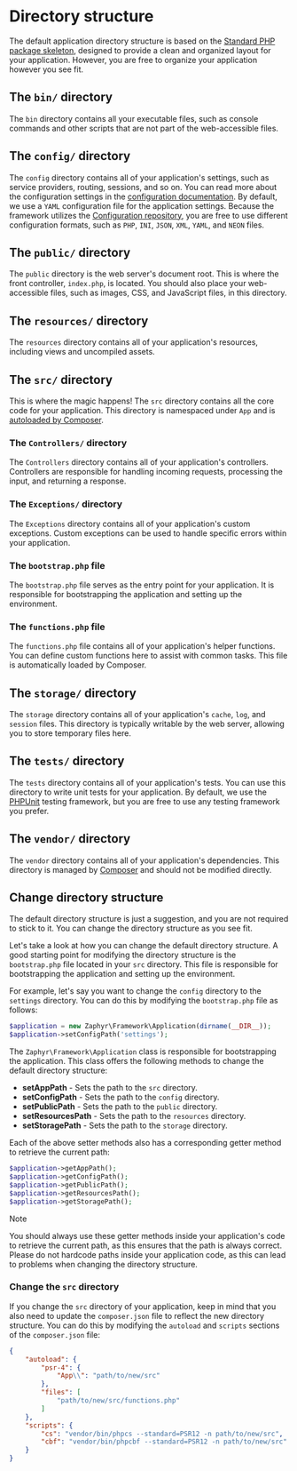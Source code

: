 # Directory structure

The default application directory structure is based on the [Standard PHP package skeleton](https://github.com/php-pds/skeleton),
designed to provide a clean and organized layout for your application. However, you are free to organize your
application however you see fit.

## The `bin/` directory

The `bin` directory contains all your executable files, such as console commands and other scripts that are not part of
the web-accessible files.
<!-- @todo add link to console commands documentation -->

## The `config/` directory

The `config` directory contains all of your application's settings, such as service providers, routing, sessions, and so
on. You can read more about the configuration settings in the [configuration documentation](/docs/framework/latest/configuration).
By default, we use a `YAML` configuration file for the application settings. Because the framework utilizes the
[Configuration repository](/docs/repositories/latest/config), you are free to use different configuration formats, such
as `PHP`, `INI`, `JSON`, `XML`, `YAML`, and `NEON` files.

## The `public/` directory

The `public` directory is the web server's document root. This is where the front controller, `index.php`, is located.
You should also place your web-accessible files, such as images, CSS, and JavaScript files, in this directory.

## The `resources/` directory

The `resources` directory contains all of your application's resources, including views and uncompiled assets.

## The `src/` directory

This is where the magic happens! The `src` directory contains all the core code for your application. This directory is
namespaced under `App` and is [autoloaded by Composer](https://getcomposer.org/doc/01-basic-usage.md#autoloading).

### The `Controllers/` directory

The `Controllers` directory contains all of your application's controllers. Controllers are responsible for handling
incoming requests, processing the input, and returning a response.
<!-- @todo add link to controllers documentation -->

### The `Exceptions/` directory

The `Exceptions` directory contains all of your application's custom exceptions. Custom exceptions can be used to handle
specific errors within your application.
<!-- @todo add link to exceptions documentation -->

### The `bootstrap.php` file

The `bootstrap.php` file serves as the entry point for your application. It is responsible for bootstrapping the
application and setting up the environment.

### The `functions.php` file

The `functions.php` file contains all of your application's helper functions. You can define custom functions here to
assist with common tasks. This file is automatically loaded by Composer.

## The `storage/` directory

The `storage` directory contains all of your application's `cache`, `log`, and `session` files. This directory is
typically writable by the web server, allowing you to store temporary files here.

## The `tests/` directory

The `tests` directory contains all of your application's tests. You can use this directory to write unit tests for your
application. By default, we use the [PHPUnit](https://phpunit.de/) testing framework, but you are free to use any
testing framework you prefer.
<!-- @todo add link to testing documentation -->

## The `vendor/` directory

The `vendor` directory contains all of your application's dependencies. This directory is managed by
[Composer](https://getcomposer.org/) and should not be modified directly.

## Change directory structure

The default directory structure is just a suggestion, and you are not required to stick to it. You can change the
directory structure as you see fit.

Let's take a look at how you can change the default directory structure. A good starting point for modifying the
directory structure is the `bootstrap.php` file located in your `src` directory. This file is responsible for
bootstrapping the application and setting up the environment.

For example, let's say you want to change the `config` directory to the `settings` directory. You can do this by
modifying the `bootstrap.php` file as follows:

```php
$application = new Zaphyr\Framework\Application(dirname(__DIR__));
$application->setConfigPath('settings');
```

The `Zaphyr\Framework\Application` class is responsible for bootstrapping the application. This class offers the
following methods to change the default directory structure:

- **setAppPath** - Sets the path to the `src` directory.
- **setConfigPath** - Sets the path to the `config` directory.
- **setPublicPath** - Sets the path to the `public` directory.
- **setResourcesPath** - Sets the path to the `resources` directory.
- **setStoragePath** - Sets the path to the `storage` directory.

Each of the above setter methods also has a corresponding getter method to retrieve the current path:

```php
$application->getAppPath();
$application->getConfigPath();
$application->getPublicPath();
$application->getResourcesPath();
$application->getStoragePath();
```

> [!NOTE]
> You should always use these getter methods inside your application's code to retrieve the current path, as this
> ensures that the path is always correct. Please do not hardcode paths inside your application code, as this can lead
> to problems when changing the directory structure.

### Change the `src` directory

If you change the `src` directory of your application, keep in mind that you also need to update the `composer.json`
file to reflect the new directory structure. You can do this by modifying the `autoload` and `scripts` sections of the
`composer.json` file:

```json
{
    "autoload": {
        "psr-4": {
            "App\\": "path/to/new/src"
        },
        "files": [
            "path/to/new/src/functions.php"
        ]
    },
    "scripts": {
        "cs": "vendor/bin/phpcs --standard=PSR12 -n path/to/new/src",
        "cbf": "vendor/bin/phpcbf --standard=PSR12 -n path/to/new/src"
    }
}
```

